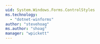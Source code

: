```yaml
---
uid: System.Windows.Forms.ControlStyles
ms.technology: 
  - "dotnet-winforms"
author: "stevehoag"
ms.author: "shoag"
manager: "wpickett"
---
```

